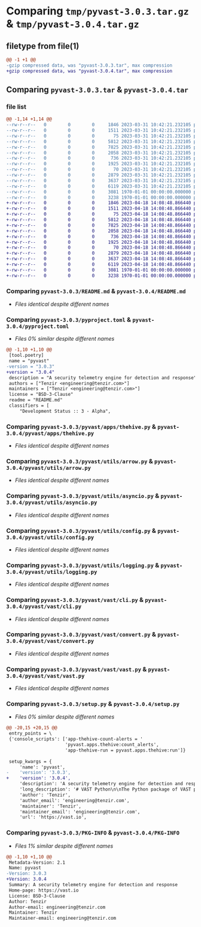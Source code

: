 # Comparing `tmp/pyvast-3.0.3.tar.gz` & `tmp/pyvast-3.0.4.tar.gz`

## filetype from file(1)

```diff
@@ -1 +1 @@
-gzip compressed data, was "pyvast-3.0.3.tar", max compression
+gzip compressed data, was "pyvast-3.0.4.tar", max compression
```

## Comparing `pyvast-3.0.3.tar` & `pyvast-3.0.4.tar`

### file list

```diff
@@ -1,14 +1,14 @@
--rw-r--r--   0        0        0     1846 2023-03-31 10:42:21.232105 pyvast-3.0.3/README.md
--rw-r--r--   0        0        0     1511 2023-03-31 10:42:21.232105 pyvast-3.0.3/pyproject.toml
--rw-r--r--   0        0        0       75 2023-03-31 10:42:21.232105 pyvast-3.0.3/pyvast/__init__.py
--rw-r--r--   0        0        0     5812 2023-03-31 10:42:21.232105 pyvast-3.0.3/pyvast/apps/thehive.py
--rw-r--r--   0        0        0     7825 2023-03-31 10:42:21.232105 pyvast-3.0.3/pyvast/utils/arrow.py
--rw-r--r--   0        0        0     2058 2023-03-31 10:42:21.232105 pyvast-3.0.3/pyvast/utils/asyncio.py
--rw-r--r--   0        0        0      736 2023-03-31 10:42:21.232105 pyvast-3.0.3/pyvast/utils/config.py
--rw-r--r--   0        0        0     1925 2023-03-31 10:42:21.232105 pyvast-3.0.3/pyvast/utils/logging.py
--rw-r--r--   0        0        0       70 2023-03-31 10:42:21.232105 pyvast-3.0.3/pyvast/vast/__init__.py
--rw-r--r--   0        0        0     2879 2023-03-31 10:42:21.232105 pyvast-3.0.3/pyvast/vast/cli.py
--rw-r--r--   0        0        0     3637 2023-03-31 10:42:21.232105 pyvast-3.0.3/pyvast/vast/convert.py
--rw-r--r--   0        0        0     6119 2023-03-31 10:42:21.232105 pyvast-3.0.3/pyvast/vast/vast.py
--rw-r--r--   0        0        0     3081 1970-01-01 00:00:00.000000 pyvast-3.0.3/setup.py
--rw-r--r--   0        0        0     3238 1970-01-01 00:00:00.000000 pyvast-3.0.3/PKG-INFO
+-rw-r--r--   0        0        0     1846 2023-04-18 14:08:48.866440 pyvast-3.0.4/README.md
+-rw-r--r--   0        0        0     1511 2023-04-18 14:08:48.866440 pyvast-3.0.4/pyproject.toml
+-rw-r--r--   0        0        0       75 2023-04-18 14:08:48.866440 pyvast-3.0.4/pyvast/__init__.py
+-rw-r--r--   0        0        0     5812 2023-04-18 14:08:48.866440 pyvast-3.0.4/pyvast/apps/thehive.py
+-rw-r--r--   0        0        0     7825 2023-04-18 14:08:48.866440 pyvast-3.0.4/pyvast/utils/arrow.py
+-rw-r--r--   0        0        0     2058 2023-04-18 14:08:48.866440 pyvast-3.0.4/pyvast/utils/asyncio.py
+-rw-r--r--   0        0        0      736 2023-04-18 14:08:48.866440 pyvast-3.0.4/pyvast/utils/config.py
+-rw-r--r--   0        0        0     1925 2023-04-18 14:08:48.866440 pyvast-3.0.4/pyvast/utils/logging.py
+-rw-r--r--   0        0        0       70 2023-04-18 14:08:48.866440 pyvast-3.0.4/pyvast/vast/__init__.py
+-rw-r--r--   0        0        0     2879 2023-04-18 14:08:48.866440 pyvast-3.0.4/pyvast/vast/cli.py
+-rw-r--r--   0        0        0     3637 2023-04-18 14:08:48.866440 pyvast-3.0.4/pyvast/vast/convert.py
+-rw-r--r--   0        0        0     6119 2023-04-18 14:08:48.866440 pyvast-3.0.4/pyvast/vast/vast.py
+-rw-r--r--   0        0        0     3081 1970-01-01 00:00:00.000000 pyvast-3.0.4/setup.py
+-rw-r--r--   0        0        0     3238 1970-01-01 00:00:00.000000 pyvast-3.0.4/PKG-INFO
```

### Comparing `pyvast-3.0.3/README.md` & `pyvast-3.0.4/README.md`

 * *Files identical despite different names*

### Comparing `pyvast-3.0.3/pyproject.toml` & `pyvast-3.0.4/pyproject.toml`

 * *Files 0% similar despite different names*

```diff
@@ -1,10 +1,10 @@
 [tool.poetry]
 name = "pyvast"
-version = "3.0.3"
+version = "3.0.4"
 description = "A security telemetry engine for detection and response"
 authors = ["Tenzir <engineering@tenzir.com>"]
 maintainers = ["Tenzir <engineering@tenzir.com>"]
 license = "BSD-3-Clause"
 readme = "README.md"
 classifiers = [
     "Development Status :: 3 - Alpha",
```

### Comparing `pyvast-3.0.3/pyvast/apps/thehive.py` & `pyvast-3.0.4/pyvast/apps/thehive.py`

 * *Files identical despite different names*

### Comparing `pyvast-3.0.3/pyvast/utils/arrow.py` & `pyvast-3.0.4/pyvast/utils/arrow.py`

 * *Files identical despite different names*

### Comparing `pyvast-3.0.3/pyvast/utils/asyncio.py` & `pyvast-3.0.4/pyvast/utils/asyncio.py`

 * *Files identical despite different names*

### Comparing `pyvast-3.0.3/pyvast/utils/config.py` & `pyvast-3.0.4/pyvast/utils/config.py`

 * *Files identical despite different names*

### Comparing `pyvast-3.0.3/pyvast/utils/logging.py` & `pyvast-3.0.4/pyvast/utils/logging.py`

 * *Files identical despite different names*

### Comparing `pyvast-3.0.3/pyvast/vast/cli.py` & `pyvast-3.0.4/pyvast/vast/cli.py`

 * *Files identical despite different names*

### Comparing `pyvast-3.0.3/pyvast/vast/convert.py` & `pyvast-3.0.4/pyvast/vast/convert.py`

 * *Files identical despite different names*

### Comparing `pyvast-3.0.3/pyvast/vast/vast.py` & `pyvast-3.0.4/pyvast/vast/vast.py`

 * *Files identical despite different names*

### Comparing `pyvast-3.0.3/setup.py` & `pyvast-3.0.4/setup.py`

 * *Files 0% similar despite different names*

```diff
@@ -20,15 +20,15 @@
 entry_points = \
 {'console_scripts': ['app-thehive-count-alerts = '
                      'pyvast.apps.thehive:count_alerts',
                      'app-thehive-run = pyvast.apps.thehive:run']}
 
 setup_kwargs = {
     'name': 'pyvast',
-    'version': '3.0.3',
+    'version': '3.0.4',
     'description': 'A security telemetry engine for detection and response',
     'long_description': '# VAST Python\n\nThe Python package of VAST provides a flexible control plane to integrate VAST\nwith other security tools.\n\n> **Note**\n> The Python effort is still highly experimental and subject to rapid change.\n> Please do not consider it for production use.\n\n## Usage\n\nTo get started, clone the VAST repository and install the Python package via\n[Poetry](https://python-poetry.org/docs/):\n\n```bash\ngit clone https://github.com/tenzir/vast.git\ncd vast/python\npoetry install\n```\n\n## Development\n\nWe recommend that you work with an editable installation, which is the default\nfor `poetry install`.\n\n### Unit Tests\n\nRun the unit tests via pytest:\n\n```bash\npoetry run pytest\n```\n\n### Integration Tests\n\nRun the integrations tests via Docker Compose and pytest:\n\n```bash\n./docker-poetry-run.sh pytest -v\n```\n\n## Packaging\n\nThe following instructions concern maintainers who want to publish the Python\npackage to PyPI.\n\n> **Note**\n> Our releasing scripts and CI run these steps automatically. You do not need to\n> intervene anywhere. The instructions below merely document the steps taken.\n\n### Bump the version\n\nPrior to releasing a new version, bump the version, e.g.:\n\n```bash\npoetry version 2.3.1\n```\n\nThis updates the `pyproject.toml` file.\n\n### Publish to Test PyPI\n\n1. Add a Test PyPi repository:\n\n   ```bash\n   poetry config repositories.test-pypi https://test.pypi.org/legacy/\n   ```\n\n2. Get the token from <https://test.pypi.org/manage/account/token/>.\n\n3. Store the token:\n\n  ```bash\n  poetry config pypi-token.test-pypi pypi-XXXXXXXX\n  ```\n\n4. Publish:\n  \n   ```bash\n   poetry publish --build -r test-pypi\n   ```\n\n### Publish to PyPI\n\n1. Get the token from <https://pypi.org/manage/account/token/>.\n\n2. Store the token:\n\n  ```bash\n  poetry config pypi-token.pypi pypi-XXXXXXXX\n  ```\n\n3. Publish\n\n   ```bash\n   poetry publish --build\n   ```\n',
     'author': 'Tenzir',
     'author_email': 'engineering@tenzir.com',
     'maintainer': 'Tenzir',
     'maintainer_email': 'engineering@tenzir.com',
     'url': 'https://vast.io',
```

### Comparing `pyvast-3.0.3/PKG-INFO` & `pyvast-3.0.4/PKG-INFO`

 * *Files 1% similar despite different names*

```diff
@@ -1,10 +1,10 @@
 Metadata-Version: 2.1
 Name: pyvast
-Version: 3.0.3
+Version: 3.0.4
 Summary: A security telemetry engine for detection and response
 Home-page: https://vast.io
 License: BSD-3-Clause
 Author: Tenzir
 Author-email: engineering@tenzir.com
 Maintainer: Tenzir
 Maintainer-email: engineering@tenzir.com
```

